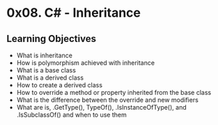 # 0x08. C# - Inheritance

## Learning Objectives

- What is inheritance
- How is polymorphism achieved with inheritance
- What is a base class
- What is a derived class
- How to create a derived class
- How to override a method or property inherited from the base class
- What is the difference between the override and new modifiers
- What are is, .GetType(), TypeOf(), .IsInstanceOfType(), and .IsSubclassOf() and when to use them